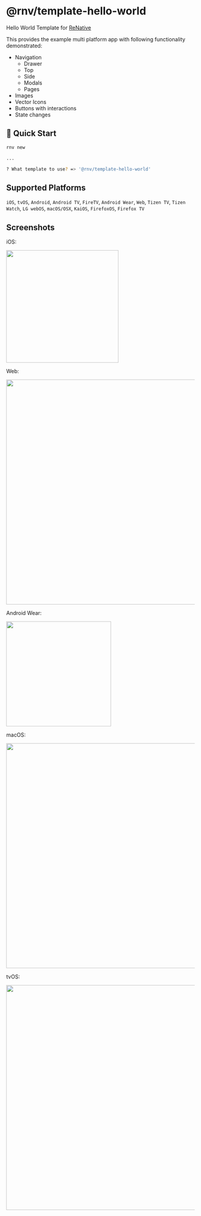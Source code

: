 # @rnv/template-hello-world

Hello World Template for <a href="https://www.npmjs.com/package/renative">ReNative</a>

This provides the example multi platform app with following functionality demonstrated:

- Navigation
  - Drawer
  - Top
  - Side
  - Modals
  - Pages
- Images
- Vector Icons
- Buttons with interactions
- State changes


## 🚀 Quick Start

```bash
rnv new

...

? What template to use? => '@rnv/template-hello-world'

```

## Supported Platforms

`iOS`, `tvOS`, `Android`, `Android TV`, `FireTV`, `Android Wear`, `Web`, `Tizen TV`, `Tizen Watch`, `LG webOS`, `macOS/OSX`, `KaiOS`, `FirefoxOS`, `Firefox TV`

## Screenshots

iOS:

<img src="https://github.com/renative-org/renative/blob/develop/packages/rnv-template-hello-world/docs/ios.png" width="300px" />

Web:

<img src="https://github.com/renative-org/renative/blob/develop/packages/rnv-template-hello-world/docs/web.png" width="600px" />

Android Wear:

<img src="https://github.com/renative-org/renative/blob/develop/packages/rnv-template-hello-world/docs/androidwear.png" width="280px" />

macOS:

<img src="https://github.com/renative-org/renative/blob/develop/packages/rnv-template-hello-world/docs/macos.png" width="600px" />

tvOS:

<img src="https://github.com/renative-org/renative/blob/develop/packages/rnv-template-hello-world/docs/tvos.png" width="600px" />
